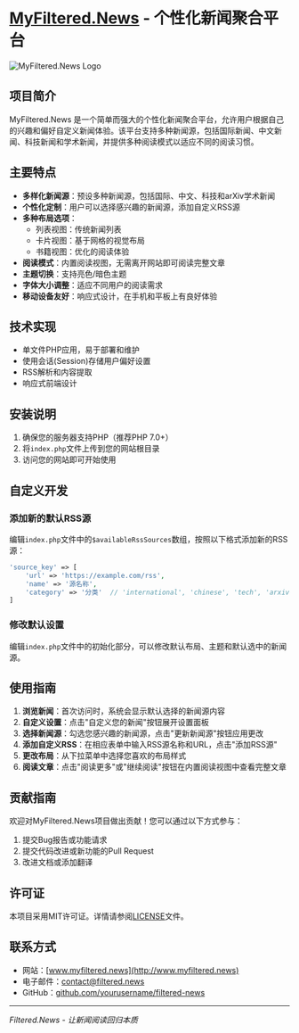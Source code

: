 
# [MyFiltered.News](http://www.myfiltered.news) - 个性化新闻聚合平台

![MyFiltered.News Logo](https://via.placeholder.com/150x50?text=Filtered.News)

## 项目简介

MyFiltered.News 是一个简单而强大的个性化新闻聚合平台，允许用户根据自己的兴趣和偏好自定义新闻体验。该平台支持多种新闻源，包括国际新闻、中文新闻、科技新闻和学术新闻，并提供多种阅读模式以适应不同的阅读习惯。

## 主要特点

- **多样化新闻源**：预设多种新闻源，包括国际、中文、科技和arXiv学术新闻
- **个性化定制**：用户可以选择感兴趣的新闻源，添加自定义RSS源
- **多种布局选项**：
  - 列表视图：传统新闻列表
  - 卡片视图：基于网格的视觉布局
  - 书籍视图：优化的阅读体验
- **阅读模式**：内置阅读视图，无需离开网站即可阅读完整文章
- **主题切换**：支持亮色/暗色主题
- **字体大小调整**：适应不同用户的阅读需求
- **移动设备友好**：响应式设计，在手机和平板上有良好体验

## 技术实现

- 单文件PHP应用，易于部署和维护
- 使用会话(Session)存储用户偏好设置
- RSS解析和内容提取
- 响应式前端设计

## 安装说明

1. 确保您的服务器支持PHP（推荐PHP 7.0+）
2. 将`index.php`文件上传到您的网站根目录
3. 访问您的网站即可开始使用

## 自定义开发

### 添加新的默认RSS源

编辑`index.php`文件中的`$availableRssSources`数组，按照以下格式添加新的RSS源：

```php
'source_key' => [
    'url' => 'https://example.com/rss',
    'name' => '源名称',
    'category' => '分类'  // 'international', 'chinese', 'tech', 'arxiv' 或自定义分类
]
```

### 修改默认设置

编辑`index.php`文件中的初始化部分，可以修改默认布局、主题和默认选中的新闻源。

## 使用指南

1. **浏览新闻**：首次访问时，系统会显示默认选择的新闻源内容
2. **自定义设置**：点击"自定义您的新闻"按钮展开设置面板
3. **选择新闻源**：勾选您感兴趣的新闻源，点击"更新新闻源"按钮应用更改
4. **添加自定义RSS**：在相应表单中输入RSS源名称和URL，点击"添加RSS源"
5. **更改布局**：从下拉菜单中选择您喜欢的布局样式
6. **阅读文章**：点击"阅读更多"或"继续阅读"按钮在内置阅读视图中查看完整文章

## 贡献指南

欢迎对MyFiltered.News项目做出贡献！您可以通过以下方式参与：

1. 提交Bug报告或功能请求
2. 提交代码改进或新功能的Pull Request
3. 改进文档或添加翻译

## 许可证

本项目采用MIT许可证。详情请参阅[LICENSE](LICENSE)文件。

## 联系方式

- 网站：[www.myfiltered.news](http://www.myfiltered.news)
- 电子邮件：[contact@filtered.news](mailto:contact@myfiltered.news)
- GitHub：[github.com/yourusername/filtered-news](https://github.com/amozeng/myfiltered-news)

---

*Filtered.News - 让新闻阅读回归本质*
